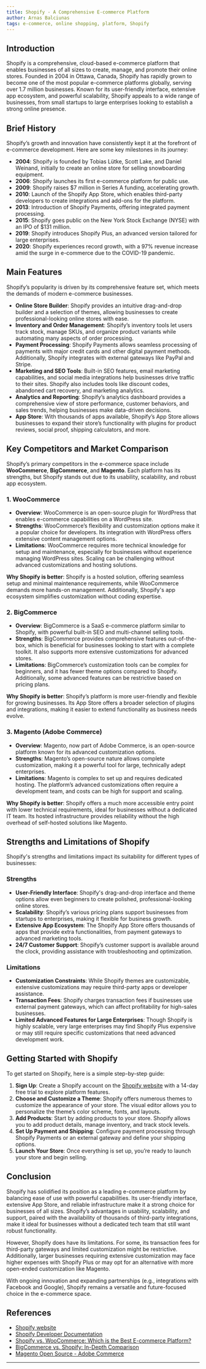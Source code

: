 ```yaml
---
title: Shopify - A Comprehensive E-commerce Platform
author: Arnas Balciunas
tags: e-commerce, online shopping, platform, Shopify
---
```


## Introduction

Shopify is a comprehensive, cloud-based e-commerce platform that enables businesses of all sizes to create, manage, and promote their online stores. Founded in 2004 in Ottawa, Canada, Shopify has rapidly grown to become one of the most popular e-commerce platforms globally, serving over 1.7 million businesses. Known for its user-friendly interface, extensive app ecosystem, and powerful scalability, Shopify appeals to a wide range of businesses, from small startups to large enterprises looking to establish a strong online presence.

## Brief History

Shopify’s growth and innovation have consistently kept it at the forefront of e-commerce development. Here are some key milestones in its journey:

- **2004**: Shopify is founded by Tobias Lütke, Scott Lake, and Daniel Weinand, initially to create an online store for selling snowboarding equipment.
- **2006**: Shopify launches its first e-commerce platform for public use.
- **2009**: Shopify raises $7 million in Series A funding, accelerating growth.
- **2010**: Launch of the Shopify App Store, which enables third-party developers to create integrations and add-ons for the platform.
- **2013**: Introduction of Shopify Payments, offering integrated payment processing.
- **2015**: Shopify goes public on the New York Stock Exchange (NYSE) with an IPO of $131 million.
- **2019**: Shopify introduces Shopify Plus, an advanced version tailored for large enterprises.
- **2020**: Shopify experiences record growth, with a 97% revenue increase amid the surge in e-commerce due to the COVID-19 pandemic.

## Main Features

Shopify’s popularity is driven by its comprehensive feature set, which meets the demands of modern e-commerce businesses.

- **Online Store Builder**: Shopify provides an intuitive drag-and-drop builder and a selection of themes, allowing businesses to create professional-looking online stores with ease.
- **Inventory and Order Management**: Shopify’s inventory tools let users track stock, manage SKUs, and organize product variants while automating many aspects of order processing.
- **Payment Processing**: Shopify Payments allows seamless processing of payments with major credit cards and other digital payment methods. Additionally, Shopify integrates with external gateways like PayPal and Stripe.
- **Marketing and SEO Tools**: Built-in SEO features, email marketing capabilities, and social media integrations help businesses drive traffic to their sites. Shopify also includes tools like discount codes, abandoned cart recovery, and marketing analytics.
- **Analytics and Reporting**: Shopify’s analytics dashboard provides a comprehensive view of store performance, customer behaviors, and sales trends, helping businesses make data-driven decisions.
- **App Store**: With thousands of apps available, Shopify’s App Store allows businesses to expand their store’s functionality with plugins for product reviews, social proof, shipping calculators, and more.

## Key Competitors and Market Comparison

Shopify’s primary competitors in the e-commerce space include **WooCommerce**, **BigCommerce**, and **Magento**. Each platform has its strengths, but Shopify stands out due to its usability, scalability, and robust app ecosystem.

### 1. **WooCommerce**
   - **Overview**: WooCommerce is an open-source plugin for WordPress that enables e-commerce capabilities on a WordPress site.
   - **Strengths**: WooCommerce’s flexibility and customization options make it a popular choice for developers. Its integration with WordPress offers extensive content management options.
   - **Limitations**: WooCommerce requires more technical knowledge for setup and maintenance, especially for businesses without experience managing WordPress sites. Scaling can be challenging without advanced customizations and hosting solutions.

   **Why Shopify is better**: Shopify is a hosted solution, offering seamless setup and minimal maintenance requirements, while WooCommerce demands more hands-on management. Additionally, Shopify's app ecosystem simplifies customization without coding expertise.

### 2. **BigCommerce**
   - **Overview**: BigCommerce is a SaaS e-commerce platform similar to Shopify, with powerful built-in SEO and multi-channel selling tools.
   - **Strengths**: BigCommerce provides comprehensive features out-of-the-box, which is beneficial for businesses looking to start with a complete toolkit. It also supports more extensive customizations for advanced stores.
   - **Limitations**: BigCommerce’s customization tools can be complex for beginners, and it has fewer theme options compared to Shopify. Additionally, some advanced features can be restrictive based on pricing plans.

   **Why Shopify is better**: Shopify’s platform is more user-friendly and flexible for growing businesses. Its App Store offers a broader selection of plugins and integrations, making it easier to extend functionality as business needs evolve.

### 3. **Magento (Adobe Commerce)**
   - **Overview**: Magento, now part of Adobe Commerce, is an open-source platform known for its advanced customization options.
   - **Strengths**: Magento’s open-source nature allows complete customization, making it a powerful tool for large, technically adept enterprises.
   - **Limitations**: Magento is complex to set up and requires dedicated hosting. The platform’s advanced customizations often require a development team, and costs can be high for support and scaling.

   **Why Shopify is better**: Shopify offers a much more accessible entry point with lower technical requirements, ideal for businesses without a dedicated IT team. Its hosted infrastructure provides reliability without the high overhead of self-hosted solutions like Magento.

## Strengths and Limitations of Shopify

Shopify's strengths and limitations impact its suitability for different types of businesses:

### Strengths
- **User-Friendly Interface**: Shopify's drag-and-drop interface and theme options allow even beginners to create polished, professional-looking online stores.
- **Scalability**: Shopify’s various pricing plans support businesses from startups to enterprises, making it flexible for business growth.
- **Extensive App Ecosystem**: The Shopify App Store offers thousands of apps that provide extra functionalities, from payment gateways to advanced marketing tools.
- **24/7 Customer Support**: Shopify’s customer support is available around the clock, providing assistance with troubleshooting and optimization.

### Limitations
- **Customization Constraints**: While Shopify themes are customizable, extensive customizations may require third-party apps or developer assistance.
- **Transaction Fees**: Shopify charges transaction fees if businesses use external payment gateways, which can affect profitability for high-sales businesses.
- **Limited Advanced Features for Large Enterprises**: Though Shopify is highly scalable, very large enterprises may find Shopify Plus expensive or may still require specific customizations that need advanced development work.

## Getting Started with Shopify

To get started on Shopify, here is a simple step-by-step guide:

1. **Sign Up**: Create a Shopify account on the [Shopify website](https://www.shopify.com) with a 14-day free trial to explore platform features.
2. **Choose and Customize a Theme**: Shopify offers numerous themes to customize the appearance of your store. The visual editor allows you to personalize the theme’s color scheme, fonts, and layouts.
3. **Add Products**: Start by adding products to your store. Shopify allows you to add product details, manage inventory, and track stock levels.
4. **Set Up Payment and Shipping**: Configure payment processing through Shopify Payments or an external gateway and define your shipping options.
5. **Launch Your Store**: Once everything is set up, you’re ready to launch your store and begin selling.

## Conclusion

Shopify has solidified its position as a leading e-commerce platform by balancing ease of use with powerful capabilities. Its user-friendly interface, extensive App Store, and reliable infrastructure make it a strong choice for businesses of all sizes. Shopify’s advantages in usability, scalability, and support, paired with the availability of thousands of third-party integrations, make it ideal for businesses without a dedicated tech team that still want robust functionality.

However, Shopify does have its limitations. For some, its transaction fees for third-party gateways and limited customization might be restrictive. Additionally, larger businesses requiring extensive customization may face higher expenses with Shopify Plus or may opt for an alternative with more open-ended customization like Magento.

With ongoing innovation and expanding partnerships (e.g., integrations with Facebook and Google), Shopify remains a versatile and future-focused choice in the e-commerce space.

## References

- [Shopify website](https://www.shopify.com)
- [Shopify Developer Documentation](https://developers.shopify.com/)
- [Shopify vs. WooCommerce: Which is the Best E-commerce Platform?](https://www.wpbeginner.com/opinion/shopify-vs-woocommerce-which-is-the-best-ecommerce-platform/)
- [BigCommerce vs. Shopify: In-Depth Comparison](https://www.ecommerceceo.com/bigcommerce-vs-shopify/)
- [Magento Open Source - Adobe Commerce](https://business.adobe.com/products/magento/magento-commerce.html)

---
